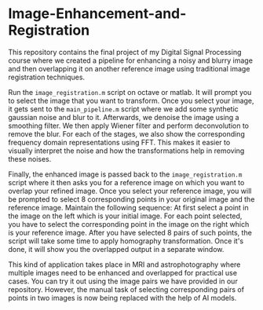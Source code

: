 # Image-Enhancement-and-Registration
This repository contains the final project of my Digital Signal Processing course where we created a pipeline for enhancing a noisy and blurry image and then overlapping it on another reference image using traditional image registration techniques.

Run the `image_registration.m` script on octave or matlab. It will prompt you to select the image that you want to transform. Once you select your image, it gets sent to the `main_pipeline.m` script where we add some synthetic gaussian noise and blur to it. Afterwards, we denoise the image using a smoothing filter. We then apply Wiener filter and perform deconvolution to remove the blur. For each of the stages, we also show the corresponding frequency domain representations using FFT. This makes it easier to visually interpret the noise and how the transformations help in removing these noises.

Finally, the enhanced image is passed back to the `image_registration.m` script where it then asks you for a reference image on which you want to overlap your refined image. Once you select your reference image, you will be prompted to select 8 corresponding points in your original image and the reference image. Maintain the following sequence: At first select a point in the image on the left which is your initial image. For each point selected, you have to select the corresponding point in the image on the right which is your reference image. After you have selected 8 pairs of such points, the script will take some time to apply homography transformation. Once it's done, it will show you the overlapped output in a separate window.

This kind of application takes place in MRI and astrophotography where multiple images need to be enhanced and overlapped for practical use cases. You can try it out using the image pairs we have provided in our repository. However, the manual task of selecting corresponding pairs of points in two images is now being replaced with the help of AI models.
